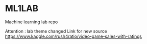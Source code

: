 # ML1LAB
Machine learning lab repo

Attention : lab theme changed
Link for new source https://www.kaggle.com/rush4ratio/video-game-sales-with-ratings
